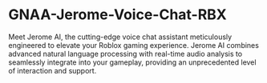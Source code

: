 # GNAA-Jerome-Voice-Chat-RBX
Meet Jerome AI, the cutting-edge voice chat assistant meticulously engineered to elevate your Roblox gaming experience. Jerome AI combines advanced natural language processing with real-time audio analysis to seamlessly integrate into your gameplay, providing an unprecedented level of interaction and support.

